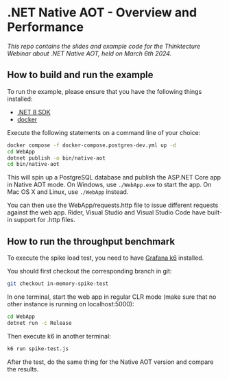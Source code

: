 # .NET Native AOT - Overview and Performance

*This repo contains the slides and example code for the Thinktecture Webinar about .NET Native AOT, held on March 6th 2024.*

## How to build and run the example

To run the example, please ensure that you have the following things installed:

- [.NET 8 SDK](https://dotnet.microsoft.com/en-us/download)
- [docker](https://www.docker.com/get-started/)

Execute the following statements on a command line of your choice:

```bash
docker compose -f docker-compose.postgres-dev.yml up -d
cd WebApp
dotnet publish -o bin/native-aot
cd bin/native-aot
```

This will spin up a PostgreSQL database and publish the ASP.NET Core app in Native AOT mode.
On Windows, use `./WebApp.exe` to start the app. On Mac OS X and Linux, use `./WebApp` instead.

You can then use the WebApp/requests.http file to issue different requests against the web app. Rider, Visual Studio and Visual Studio Code have built-in support for .http files.

## How to run the throughput benchmark

To execute the spike load test, you need to have [Grafana k6](https://k6.io/) installed.

You should first checkout the corresponding branch in git:

```bash
git checkout in-memory-spike-test
```

In one terminal, start the web app in regular CLR mode (make sure that no other instance is running on localhost:5000):

```bash
cd WebApp
dotnet run -c Release
```

Then execute k6 in another terminal:

```bash
k6 run spike-test.js
```

After the test, do the same thing for the Native AOT version and compare the results.
